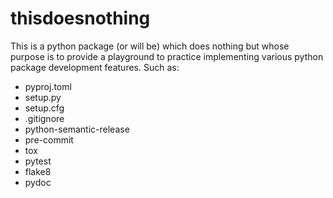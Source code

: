 # thisdoesnothing
This is a python package (or will be) which does nothing but whose purpose is to provide a playground to practice implementing various python package development features.
Such as:
  * pyproj.toml 
  * setup.py
  * setup.cfg
  * .gitignore
  * python-semantic-release
  * pre-commit
  * tox
  * pytest
  * flake8
  * pydoc                 
